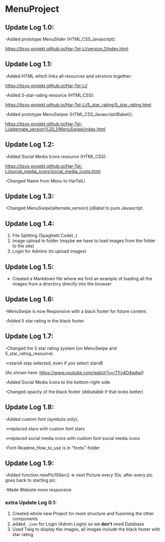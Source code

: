# MenuProject

## Update Log 1.0:

-Added prototype MenuSlider (HTML,CSS,Javascript):

https://itsys-projekt.github.io/Har-Tel-Li/version_1/index.html

## Update Log 1.1:

-Added HTML which links all resources and versions together:

https://itsys-projekt.github.io/Har-Tel-Li/


-Added 5-star-rating resource (HTML,CSS):

https://itsys-projekt.github.io/Har-Tel-Li/5_star_rating/5_star_rating.html


-Added prototype MenuSwiper (HTML,CSS,Javascript(Babel)):

https://itsys-projekt.github.io/Har-Tel-Li/alternate_version%20_1/MenuSwipe/index.html

## Update Log 1.2:

-Added Social Media Icons resource (HTML,CSS):

https://itsys-projekt.github.io/Har-Tel-Li/social_media_icons/social_media_icons.html

-Changed Name from Menu to HarTelLi

## Update Log 1.3:

-Changed MenuSwipe(alternate_version) jsBabel to pure Javascript.

## Update Log 1.4:

1. File Splitting (Spaghetti Code) ;)
2. Image upload to folder (maybe we have to load images from the folder to the site)
3. Login for Admins (to upload images)

## Update Log 1.5:

* Created a Markdown file where we find an example of loading all the images from a directory directly into the browser

## Update Log 1.6:

-MenuSwipe is now Responsive with a black footer for future content.

-Added 5 star rating in the black footer.

## Update Log 1.7:

-Changed the 5 star rating system (on MenuSwipe and 5_star_rating_resource)

->starsA stay selected, even if you select starsB

(As shown here: https://www.youtube.com/watch?v=r7Yv4O4wAwI)

-Added Social Media Icons to the bottom-right-side

-Changed opacity of the black footer (debatable if that looks better)

## Update Log 1.8:

-Added custom font (symbols only);

->replaced stars with custom font stars

->replaced social media icons with custom font social media icons

-Font-Readme_How_to_use is in "fonts"-folder

## Update Log 1.9:

-Added function newPic10Sec() => next Picture every 10s; after every pic goes back to starting pic.

-Made Website more responsive

### extra Update Log 0.1:

1. Created whole new Project for more structure and fusioning the other components
2. added ``.json`` for Login (Admin Login) so we **don't** need Database
3. Used Twig to display the images, all images include the black footer with star rating
